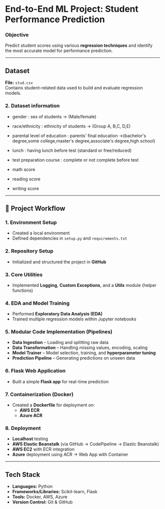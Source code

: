 #  End-to-End ML Project: Student Performance Prediction

###  Objective  
Predict student scores using various **regression techniques** and identify the most accurate model for performance prediction.

---

##  Dataset  
**File:** `stud.csv`  
Contains student-related data used to build and evaluate regression models.

### 2. Dataset information

- gender : sex of students -> (Male/female)

- race/ethnicity : ethnicity of students -> (Group A, B,C, D,E)

- parental level of education : parents' final education ->(bachelor's degree,some college,master's degree,associate's degree,high school)

- lunch : having lunch before test (standard or free/reduced)

- test preparation course : complete or not complete before test

- math score

- reading score

- writing score

---

## 🧩 Project Workflow  

### **1. Environment Setup**  
- Created a local environment  
- Defined dependencies in `setup.py` and `requirements.txt`  

### **2. Repository Setup**  
- Initialized and structured the project in **GitHub**

### **3. Core Utilities**  
- Implemented **Logging**, **Custom Exceptions**, and a **Utils** module (helper functions)

### **4. EDA and Model Training**  
- Performed **Exploratory Data Analysis (EDA)**  
- Trained multiple regression models within Jupyter notebooks  

### **5. Modular Code Implementation (Pipelines)**  
- **Data Ingestion** – Loading and splitting raw data  
- **Data Transformation** – Handling missing values, encoding, scaling  
- **Model Trainer** – Model selection, training, and **hyperparameter tuning**  
- **Prediction Pipeline** – Generating predictions on unseen data  

### **6. Flask Web Application**  
- Built a simple **Flask app** for real-time prediction

### **7. Containerization (Docker)**  
- Created a **Dockerfile** for deployment on:
  - **AWS ECR**
  - **Azure ACR**

### **8. Deployment**  
- **Localhost** testing  
- **AWS Elastic Beanstalk** (via GitHub → CodePipeline → Elastic Beanstalk)  
- **AWS EC2** with ECR integration  
- **Azure** deployment using ACR → Web App with Container  

---

##  Tech Stack  
- **Languages:** Python  
- **Frameworks/Libraries:** Scikit-learn, Flask  
- **Tools:** Docker, AWS, Azure  
- **Version Control:** Git & GitHub  
